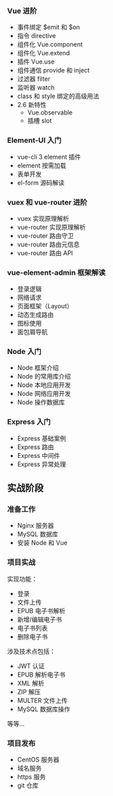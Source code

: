 ### Vue 进阶

- 事件绑定 $emit 和 $on
- 指令 directive
- 组件化 Vue.component
- 组件化 Vue.extend
- 插件 Vue.use
- 组件通信 provide 和 inject
- 过滤器 filter
- 监听器 watch
- class 和 style 绑定的高级用法
- 2.6 新特性
  - Vue.observable
  - 插槽 slot

### Element-UI 入门

- vue-cli 3 element 插件
- element 按需加载
- 表单开发
- el-form 源码解读

### vuex 和 vue-router 进阶

- vuex 实现原理解析
- vue-router 实现原理解析
- vue-router 路由守卫
- vue-router 路由元信息
- vue-router 路由 API

### vue-element-admin 框架解读

- 登录逻辑
- 网络请求
- 页面框架（Layout）
- 动态生成路由
- 图标使用
- 面包屑导航

### Node 入门

- Node 框架介绍
- Node 的常用库介绍
- Node 本地应用开发
- Node 网络应用开发
- Node 操作数据库

### Express 入门

- Express 基础案例
- Express 路由
- Express 中间件
- Express 异常处理

## 实战阶段

### 准备工作

- Nginx 服务器
- MySQL 数据库
- 安装 Node 和 Vue

### 项目实战

实现功能：

- 登录
- 文件上传
- EPUB 电子书解析
- 新增/编辑电子书
- 电子书列表
- 删除电子书

涉及技术点包括：

- JWT 认证
- EPUB 解析电子书
- XML 解析
- ZIP 解压
- MULTER 文件上传
- MySQL 数据库操作

等等...

### 项目发布

- CentOS 服务器
- 域名服务
- https 服务
- git 仓库